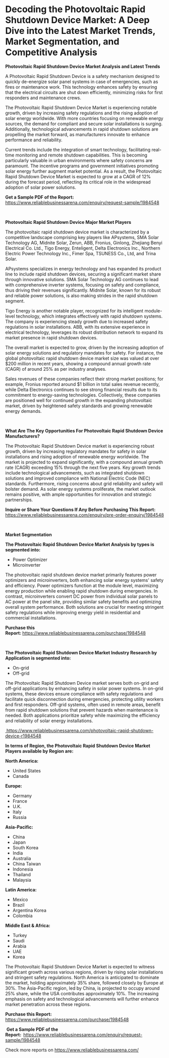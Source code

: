 <p><h1>Decoding the Photovoltaic Rapid Shutdown Device Market: A Deep Dive into the Latest Market Trends, Market Segmentation, and Competitive Analysis</h1></p><p><strong>Photovoltaic Rapid Shutdown Device Market Analysis and Latest Trends</strong></p>
<p><p>A Photovoltaic Rapid Shutdown Device is a safety mechanism designed to quickly de-energize solar panel systems in case of emergencies, such as fires or maintenance work. This technology enhances safety by ensuring that the electrical circuits are shut down efficiently, minimizing risks for first responders and maintenance crews.</p><p>The Photovoltaic Rapid Shutdown Device Market is experiencing notable growth, driven by increasing safety regulations and the rising adoption of solar energy worldwide. With more countries focusing on renewable energy sources, the demand for compliant and secure solar installations is surging. Additionally, technological advancements in rapid shutdown solutions are propelling the market forward, as manufacturers innovate to enhance performance and reliability.</p><p>Current trends include the integration of smart technology, facilitating real-time monitoring and remote shutdown capabilities. This is becoming particularly valuable in urban environments where safety concerns are paramount. The incentive programs and government initiatives promoting solar energy further augment market potential. As a result, the Photovoltaic Rapid Shutdown Device Market is expected to grow at a CAGR of 12% during the forecast period, reflecting its critical role in the widespread adoption of solar power solutions.</p></p>
<p><strong>Get a Sample PDF of the Report:&nbsp;</strong> <a href="https://www.reliablebusinessarena.com/enquiry/request-sample/1984548?utm_campaign=2335&utm_medium=2&utm_source=Github&utm_content=ia&utm_term=13022025&utm_id=photovoltaic-rapid-shutdown-device">https://www.reliablebusinessarena.com/enquiry/request-sample/1984548</a></p>
<p>&nbsp;</p>
<p><strong>Photovoltaic Rapid Shutdown Device Major Market Players</strong></p>
<p><p>The photovoltaic rapid shutdown device market is characterized by a competitive landscape comprising key players like APsystems, SMA Solar Technology AG, Midnite Solar, Zerun, ABB, Fronius, Ginlong, Zhejiang Benyi Electrical Co. Ltd., Tigo Energy, Enteligent, Delta Electronics Inc., Northern Electric Power Technology Inc., Fimer Spa, TSUNESS Co., Ltd, and Trina Solar. </p><p>APsystems specializes in energy technology and has expanded its product line to include rapid shutdown devices, securing a significant market share through innovative solutions. SMA Solar Technology AG continues to lead with comprehensive inverter systems, focusing on safety and compliance, thus driving their revenues significantly. Midnite Solar, known for its robust and reliable power solutions, is also making strides in the rapid shutdown segment.</p><p>Tigo Energy is another notable player, recognized for its intelligent module-level technology, which integrates effectively with rapid shutdown systems. The company is experiencing steady growth due to increased safety regulations in solar installations. ABB, with its extensive experience in electrical technology, leverages its robust distribution network to expand its market presence in rapid shutdown devices.</p><p>The overall market is expected to grow, driven by the increasing adoption of solar energy solutions and regulatory mandates for safety. For instance, the global photovoltaic rapid shutdown device market size was valued at over $200 million in recent years, showing a compound annual growth rate (CAGR) of around 25% as per industry analyses.</p><p>Sales revenues of these companies reflect their strong market positions; for example, Fronius reported around $1 billion in total sales revenue recently, while Delta Electronics continues to see strong financial results due to its commitment to energy-saving technologies. Collectively, these companies are positioned well for continued growth in the expanding photovoltaic market, driven by heightened safety standards and growing renewable energy demands.</p></p>
<p>&nbsp;</p>
<p><strong>What Are The Key Opportunities For Photovoltaic Rapid Shutdown Device Manufacturers?</strong></p>
<p><p>The Photovoltaic Rapid Shutdown Device market is experiencing robust growth, driven by increasing regulatory mandates for safety in solar installations and rising adoption of renewable energy worldwide. The market is projected to expand significantly, with a compound annual growth rate (CAGR) exceeding 15% through the next five years. Key growth trends include technological advancements, such as integrated shutdown solutions and improved compliance with National Electric Code (NEC) standards. Furthermore, rising concerns about grid reliability and safety will bolster demand. As solar energy systems proliferate, the market outlook remains positive, with ample opportunities for innovation and strategic partnerships.</p></p>
<p><strong>Inquire or Share Your Questions If Any Before Purchasing This Report:</strong> <a href="https://www.reliablebusinessarena.com/enquiry/pre-order-enquiry/1984548?utm_campaign=2335&utm_medium=2&utm_source=Github&utm_content=ia&utm_term=13022025&utm_id=photovoltaic-rapid-shutdown-device">https://www.reliablebusinessarena.com/enquiry/pre-order-enquiry/1984548</a></p>
<p>&nbsp;</p>
<p><strong>Market Segmentation</strong></p>
<p><strong>The Photovoltaic Rapid Shutdown Device Market Analysis by types is segmented into:</strong></p>
<p><ul><li>Power Optimizer</li><li>Microinverter</li></ul></p>
<p><p>The photovoltaic rapid shutdown device market primarily features power optimizers and microinverters, both enhancing solar energy systems' safety and efficiency. Power optimizers function at the module level, maximizing energy production while enabling rapid shutdown during emergencies. In contrast, microinverters convert DC power from individual solar panels to AC power at the panel site, providing similar safety benefits and optimizing overall system performance. Both solutions are crucial for meeting stringent safety regulations while improving energy yield in residential and commercial installations.</p></p>
<p><strong>Purchase this Report:&nbsp;</strong><a href="https://www.reliablebusinessarena.com/purchase/1984548?utm_campaign=2335&utm_medium=2&utm_source=Github&utm_content=ia&utm_term=13022025&utm_id=photovoltaic-rapid-shutdown-device">https://www.reliablebusinessarena.com/purchase/1984548</a></p>
<p>&nbsp;</p>
<p><strong>The Photovoltaic Rapid Shutdown Device Market Industry Research by Application is segmented into:</strong></p>
<p><ul><li>On-grid</li><li>Off-grid</li></ul></p>
<p><p>The Photovoltaic Rapid Shutdown Device market serves both on-grid and off-grid applications by enhancing safety in solar power systems. In on-grid systems, these devices ensure compliance with safety regulations and facilitate quick disconnection during emergencies, protecting utility workers and first responders. Off-grid systems, often used in remote areas, benefit from rapid shutdown solutions that prevent hazards when maintenance is needed. Both applications prioritize safety while maximizing the efficiency and reliability of solar energy installations.</p></p>
<p><a href="https://www.reliablebusinessarena.com/photovoltaic-rapid-shutdown-device-r1984548?utm_campaign=2335&utm_medium=2&utm_source=Github&utm_content=ia&utm_term=13022025&utm_id=photovoltaic-rapid-shutdown-device">&nbsp;https://www.reliablebusinessarena.com/photovoltaic-rapid-shutdown-device-r1984548</a></p>
<p><strong>In terms of Region, the Photovoltaic Rapid Shutdown Device Market Players available by Region are:</strong></p>
<p>
    <p> <strong> North America: </strong>
        <ul>
            <li>United States</li>
            <li>Canada</li>
        </ul>
        </p> 
    <p> <strong> Europe: </strong>
        <ul>
            <li>Germany</li>
            <li>France</li>
            <li>U.K.</li>
            <li>Italy</li>
            <li>Russia</li>
        </ul>
        </p> 
    <p> <strong> Asia-Pacific: </strong>
        <ul>
            <li>China</li>
            <li>Japan</li>
            <li>South Korea</li>
            <li>India</li>
            <li>Australia</li>
            <li>China Taiwan</li>
            <li>Indonesia</li>
            <li>Thailand</li>
            <li>Malaysia</li>
        </ul>
        </p> 
    <p> <strong> Latin America: </strong>
        <ul>
            <li>Mexico</li>
            <li>Brazil</li>
            <li>Argentina Korea</li>
            <li>Colombia</li>
        </ul>
        </p> 
    <p> <strong> Middle East & Africa: </strong>
        <ul>
            <li>Turkey</li>
            <li>Saudi</li>
            <li>Arabia</li>
            <li>UAE</li>
            <li>Korea</li>
        </ul>
    </p>
    </p>
<p><p>The Photovoltaic Rapid Shutdown Device Market is expected to witness significant growth across various regions, driven by rising solar installations and stringent safety regulations. North America is anticipated to dominate the market, holding approximately 35% share, followed closely by Europe at 30%. The Asia-Pacific region, led by China, is projected to occupy around 25% share, while the USA contributes approximately 10%. The increasing emphasis on safety and technological advancements will further enhance market penetration across these regions.</p></p>
<p><strong>Purchase this Report: </strong><a href="https://www.reliablebusinessarena.com/purchase/1984548?utm_campaign=2335&utm_medium=2&utm_source=Github&utm_content=ia&utm_term=13022025&utm_id=photovoltaic-rapid-shutdown-device">https://www.reliablebusinessarena.com/purchase/1984548</a></p>
<p>&nbsp;<strong>Get a Sample PDF of the Report:&nbsp;&nbsp;</strong><a href="https://www.reliablebusinessarena.com/enquiry/request-sample/1984548?utm_campaign=2335&utm_medium=2&utm_source=Github&utm_content=ia&utm_term=13022025&utm_id=photovoltaic-rapid-shutdown-device">https://www.reliablebusinessarena.com/enquiry/request-sample/1984548</a></p>
<p><strong></strong></p>
<p>Check more reports on <a href="https://www.reliablebusinessarena.com/?utm_campaign=2335&utm_medium=2&utm_source=Github&utm_content=ia&utm_term=13022025&utm_id=photovoltaic-rapid-shutdown-device">https://www.reliablebusinessarena.com/</a></p>